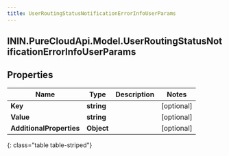 ```yaml
---
title: UserRoutingStatusNotificationErrorInfoUserParams
---
```

## ININ.PureCloudApi.Model.UserRoutingStatusNotificationErrorInfoUserParams

## Properties

|Name | Type | Description | Notes|
|------------ | ------------- | ------------- | -------------|
| **Key** | **string** |  | [optional] |
| **Value** | **string** |  | [optional] |
| **AdditionalProperties** | **Object** |  | [optional] |
{: class="table table-striped"}


